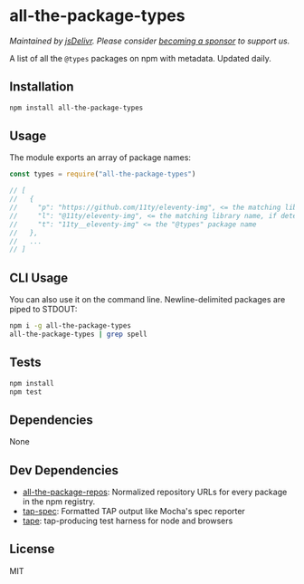 # all-the-package-types

*Maintained by [jsDelivr](https://github.com/jsdelivr). Please consider [becoming a sponsor](https://github.com/sponsors/jsdelivr) to support us.*

A list of all the `@types` packages on npm with metadata. Updated daily.

## Installation

```sh
npm install all-the-package-types
```

## Usage

The module exports an array of package names:

```js
const types = require("all-the-package-types")

// [
//   {
//     "p": "https://github.com/11ty/eleventy-img", <= the matching library repository, if detected
//     "l": "@11ty/eleventy-img", <= the matching library name, if detected
//     "t": "11ty__eleventy-img" <= the "@types" package name
//   },
//   ...
// ]

```

## CLI Usage

You can also use it on the command line. Newline-delimited packages are piped to
STDOUT:

```sh
npm i -g all-the-package-types
all-the-package-types | grep spell
```

## Tests

```sh
npm install
npm test
```

## Dependencies

None

## Dev Dependencies

- [all-the-package-repos](https://github.com/nice-registry/all-the-package-repos): Normalized repository URLs for every package in the npm registry.
- [tap-spec](https://github.com/scottcorgan/tap-spec): Formatted TAP output like Mocha&#39;s spec reporter
- [tape](https://github.com/substack/tape): tap-producing test harness for node and browsers

## License

MIT
